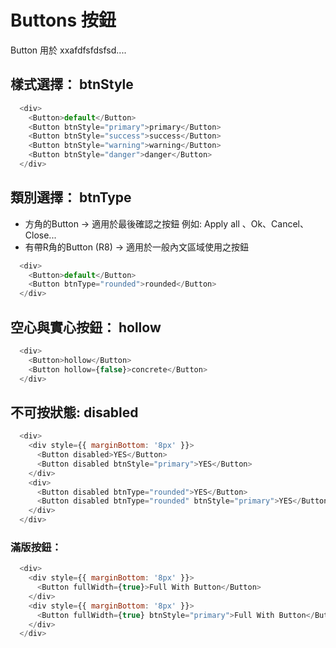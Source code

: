 # Buttons 按鈕

Button 用於 xxafdfsfdsfsd....

## 樣式選擇： btnStyle

```js
  <div>
    <Button>default</Button>
    <Button btnStyle="primary">primary</Button>
    <Button btnStyle="success">success</Button>
    <Button btnStyle="warning">warning</Button>
    <Button btnStyle="danger">danger</Button>
  </div>
```

## 類別選擇： btnType

* 方角的Button → 適用於最後確認之按鈕 例如: Apply all 、Ok、Cancel、Close...
* 有帶R角的Button (R8) → 適用於一般內文區域使用之按鈕

```js
  <div>
    <Button>default</Button>
    <Button btnType="rounded">rounded</Button>
  </div>
```

## 空心與實心按鈕： hollow

```js
  <div>
    <Button>hollow</Button>
    <Button hollow={false}>concrete</Button>
  </div>
```

## 不可按狀態: disabled

```js
  <div>
    <div style={{ marginBottom: '8px' }}>
      <Button disabled>YES</Button>
      <Button disabled btnStyle="primary">YES</Button>
    </div>
    <div>
      <Button disabled btnType="rounded">YES</Button>
      <Button disabled btnType="rounded" btnStyle="primary">YES</Button>
    </div>
  </div>
```

### 滿版按鈕：

```js
  <div>
    <div style={{ marginBottom: '8px' }}>
      <Button fullWidth={true}>Full With Button</Button>
    </div>
    <div style={{ marginBottom: '8px' }}>
      <Button fullWidth={true} btnStyle="primary">Full With Button</Button>
    </div>
  </div>
```